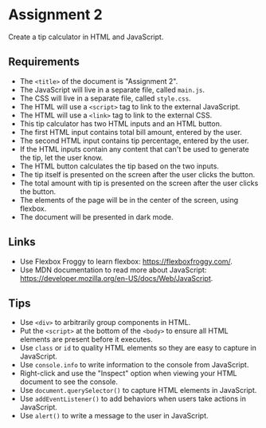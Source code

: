 # Assignment 2
Create a tip calculator in HTML and JavaScript.

## Requirements
- The `<title>` of the document is "Assignment 2".
- The JavaScript will live in a separate file, called `main.js`.
- The CSS will live in a separate file, called `style.css`.
- The HTML will use a `<script>` tag to link to the external JavaScript.
- The HTML will use a `<link>` tag to link to the external CSS.
- This tip calculator has two HTML inputs and an HTML button.
- The first HTML input contains total bill amount, entered by the user.
- The second HTML input contains tip percentage, entered by the user.
- If the HTML inputs contain any content that can't be used to generate the tip, let the user know.
- The HTML button calculates the tip based on the two inputs.
- The tip itself is presented on the screen after the user clicks the button.
- The total amount with tip is presented on the screen after the user clicks the button.
- The elements of the page will be in the center of the screen, using flexbox.
- The document will be presented in dark mode.

## Links
- Use Flexbox Froggy to learn flexbox: https://flexboxfroggy.com/.
- Use MDN documentation to read more about JavaScript: https://developer.mozilla.org/en-US/docs/Web/JavaScript.

## Tips
- Use `<div>` to arbitrarily group components in HTML.
- Put the `<script>` at the bottom of the `<body>` to ensure all HTML elements are present before it executes.
- Use `class` or `id` to quality HTML elements so they are easy to capture in JavaScript.
- Use `console.info` to write information to the console from JavaScript.
- Right-click and use the "Inspect" option when viewing your HTML document to see the console.
- Use `document.querySelector()` to capture HTML elements in JavaScript.
- Use `addEventListener()` to add behaviors when users take actions in JavaScript.
- Use `alert()` to write a message to the user in JavaScript.